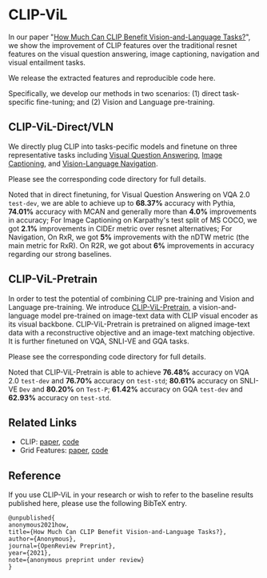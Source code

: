 # CLIP-ViL

In our paper "[How Much Can CLIP Benefit Vision-and-Language Tasks?](https://openreview.net/forum?id=I0tnw1fYFEN)", we show the improvement of CLIP features
over the traditional resnet features on the visual question answering, image captioning, navigation and visual entailment tasks.

We release the extracted features and reproducible code here.

Specifically, we develop our methods in two scenarios: (1) direct task-specific fine-tuning; and (2) Vision and Language pre-training. 

## CLIP-ViL-Direct/VLN
We directly plug CLIP into tasks-pecific models and finetune on three representative tasks including [Visual
Question Answering](https://github.com/clip-vil/CLIP-ViL/tree/master/CLIP-ViL-Direct/vqa), [Image Captioning](https://github.com/clip-vil/CLIP-ViL/tree/master/CLIP-ViL-Direct/caption), and [Vision-Language Navigation](https://github.com/clip-vil/CLIP-ViL/tree/master/CLIP-ViL-VLN). 

Please see the corresponding code directory for full details. 

Noted that in direct finetuning, for Visual Question Answering on VQA 2.0 `test-dev`, we are able to achieve up to **68.37%** accuracy with Pythia, **74.01%** accuracy with MCAN and generally more than **4.0%** improvements in accuracy; 
For Image Captioning on Karpathy's test split of MS COCO, we got **2.1%** improvements in CIDEr metric over resnet alternatives; 
For Navigation, On RxR, we got **5%** improvements with the nDTW metric (the main metric for RxR). On R2R, we got about **6%** improvements in accuracy regarding our strong baselines. 


## CLIP-ViL-Pretrain
In order to test the potential of combining CLIP pre-training and Vision and Language pre-training. We introduce [CLIP-ViL-Pretrain](https://github.com/clip-vil/CLIP-ViL/tree/master/CLIP-ViL-Pretrain), a vision-and-language model
pre-trained on image-text data with CLIP visual encoder as its visual backbone. CLIP-ViL-Pretrain is pretrained on aligned image-text data with a reconstructive objective and an image-text matching objective. It is further finetuned on VQA, SNLI-VE and GQA tasks. 

Please see the corresponding code directory for full details. 

Noted that CLIP-ViL-Pretrain is able to achieve **76.48%** accuracy on VQA 2.0 `test-dev` and **76.70%** accuracy on `test-std`;  **80.61%** accuracy on SNLI-VE `Dev` and **80.20%** on `Test-P`; **61.42%**  accuracy on GQA `test-dev` and **62.93%** accuracy on `test-std`. 


## Related Links
- CLIP: [paper](https://github.com/openai/CLIP), [code](https://github.com/openai/CLIP)
- Grid Features: [paper](https://arxiv.org/abs/2001.03615), [code](https://github.com/facebookresearch/grid-feats-vqa)

## Reference
If you use CLIP-ViL in your research or wish to refer to the baseline results published here, 
please use the following BibTeX entry. 

```shell
@unpublished{          
anonymous2021how,          
title={How Much Can CLIP Benefit Vision-and-Language Tasks?},          
author={Anonymous},          
journal={OpenReview Preprint},          
year={2021},          
note={anonymous preprint under review}      
}
```